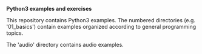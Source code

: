**Python3 examples and exercises**

This repository contains Python3 examples.
The numbered directories (e.g. '01_basics') contain examples organized according
to general programming topics.

The 'audio' directory contains audio examples. 
